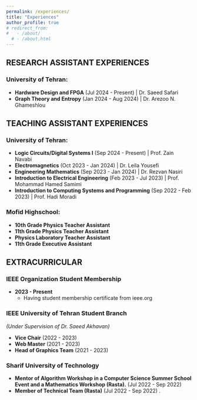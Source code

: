 ```yaml
---
permalink: /experiences/
title: "Experiences"
author_profile: true
# redirect_from: 
#   - /about/
  # - /about.html
---
```


## **RESEARCH ASSISTANT EXPERIENCES**

### University of Tehran:
- **Hardware Design and FPGA** (Jul 2024 - Present) | Dr. Saeed Safari
- **Graph Theory and Entropy** (Jan 2024 - Aug 2024) | Dr. Arezoo N. Ghameshlou


## **TEACHING ASSISTANT EXPERIENCES**

### University of Tehran:
- **Logic Circuits/Digital Systems I** (Sep 2024 - Present) | Prof. Zain Navabi  
- **Electromagnetics** (Oct 2023 - Jan 2024) | Dr. Leila Yousefi  
- **Engineering Mathematics** (Sep 2023 - Jan 2024) | Dr. Rezvan Nasiri  
- **Introduction to Electrical Engineering** (Feb 2023 - Jul 2023) | Prof. Mohammad Hamed Samimi  
- **Introduction to Computing Systems and Programming** (Sep 2022 - Feb 2023) | Prof. Hadi Moradi  
### Mofid Highschool:
- **10th Grade Physics Teacher Assistant**  
- **11th Grade Physics Teacher Assistant**  
- **Physics Laboratory Teacher Assistant**  
- **11th Grade Executive Assistant**  


## **EXTRACURRICULAR**

### IEEE Organization Student Membership  
- **2023 - Present**  
  - Having student membership certificate from ieee.org  
### IEEE University of Tehran Student Branch  
*(Under Supervision of Dr. Saeed Akhavan)*  
- **Vice Chair** (2022 - 2023)   
- **Web Master** (2021 - 2023)  
- **Head of Graphics Team** (2021 - 2023)  

### Sharif University of Technology  
- **Mentor of Algorithm Workshop in a Computer Science Summer School Event and a Mathematics Workshop (Rasta).** (Jul 2022 - Sep 2022)   
- **Member of Technical Team (Rasta)** (Jul 2022 - Sep 2022)  .  


